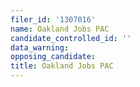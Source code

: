 ```yaml
---
filer_id: '1307016'
name: Oakland Jobs PAC
candidate_controlled_id: ''
data_warning: 
opposing_candidate: 
title: Oakland Jobs PAC
---
```

